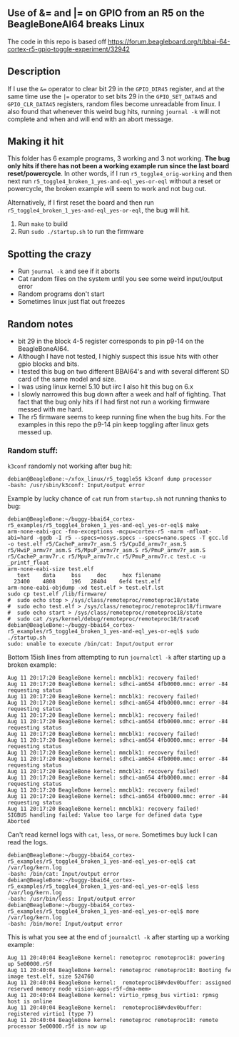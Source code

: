 ## Use of &= and |= on GPIO from an R5 on the BeagleBoneAI64 breaks Linux


The code in this repo is based off https://forum.beagleboard.org/t/bbai-64-cortex-r5-gpio-toggle-experiment/32942


## Description
If I use the `&=` operator to clear bit 29 in the `GPIO_DIR45` register, and at the same time use the `|=` operator to set bits 29 in the `GPIO_SET_DATA45` and `GPIO_CLR_DATA45` registers, random files become unreadable from linux. I also found that whenever this weird bug hits, running `journal -k` will not complete and when and will end with an abort message.

## Making it hit
This folder has 6 example programs, 3 working and 3 not working. **The bug only hits if there has not been a working example run since the last board reset/powercycle**. In other words, if I run `r5_toggle4_orig-working` and then next run `r5_toggle4_broken_1_yes-and-eql_yes-or-eql` without a reset or powercycle, the broken example will seem to work and not bug out. 

Alternatively, if I first reset the board and then run `r5_toggle4_broken_1_yes-and-eql_yes-or-eql`, the bug will hit. 

1. Run `make` to build
2. Run `sudo ./startup.sh` to run the firmware


## Spotting the crazy
- Run `journal -k` and see if it aborts
- Cat random files on the system until you see some weird input/output error
- Random programs don't start
- Sometimes linux just flat out freezes


## Random notes
- bit 29 in the block 4-5 register corresponds to pin p9-14 on the BeagleBoneAI64.
- Although I have not tested, I highly suspect this issue hits with other gpio blocks and bits.
- I tested this bug on two different BBAI64's and with several different SD card of the same model and size.
- I was using linux kernel 5.10 but iirc I also hit this bug on 6.x
- I slowly narrowed this bug down after a week and half of fighting. That fact that the bug only hits if I had first not run a working firmware messed with me hard.
- The r5 firmware seems to keep running fine when the bug hits. For the examples in this repo the p9-14 pin keep toggling after linux gets messed up.



### Random stuff:

`k3conf` randomly not working after bug hit:
```
debian@BeagleBone:~/xfox_linux/r5_toggle5$ k3conf dump processor
-bash: /usr/sbin/k3conf: Input/output error

```
Example by lucky chance of `cat` run from `startup.sh` not running thanks to bug:
```
debian@BeagleBone:~/buggy-bbai64_cortex-r5_examples/r5_toggle4_broken_1_yes-and-eql_yes-or-eql$ make
arm-none-eabi-gcc -fno-exceptions -mcpu=cortex-r5 -marm -mfloat-abi=hard -ggdb -I r5 --specs=nosys.specs --specs=nano.specs -T gcc.ld -o test.elf r5/CacheP_armv7r_asm.S r5/CpuId_armv7r_asm.S r5/HwiP_armv7r_asm.S r5/MpuP_armv7r_asm.S r5/PmuP_armv7r_asm.S r5/CacheP_armv7r.c r5/MpuP_armv7r.c r5/PmuP_armv7r.c test.c -u _printf_float
arm-none-eabi-size test.elf
   text	   data	    bss	    dec	    hex	filename
  23400	   4808	    196	  28404	   6ef4	test.elf
arm-none-eabi-objdump -xd test.elf > test.elf.lst
sudo cp test.elf /lib/firmware/
#  sudo echo stop > /sys/class/remoteproc/remoteproc18/state
#  sudo echo test.elf > /sys/class/remoteproc/remoteproc18/firmware
#  sudo echo start > /sys/class/remoteproc/remoteproc18/state
#  sudo cat /sys/kernel/debug/remoteproc/remoteproc18/trace0
debian@BeagleBone:~/buggy-bbai64_cortex-r5_examples/r5_toggle4_broken_1_yes-and-eql_yes-or-eql$ sudo ./startup.sh 
sudo: unable to execute /bin/cat: Input/output error
```


Bottom 15ish lines from attempting to run `journalctl -k` after starting up a broken example:
```
Aug 11 20:17:20 BeagleBone kernel: mmcblk1: recovery failed!
Aug 11 20:17:20 BeagleBone kernel: sdhci-am654 4fb0000.mmc: error -84 requesting status
Aug 11 20:17:20 BeagleBone kernel: mmcblk1: recovery failed!
Aug 11 20:17:20 BeagleBone kernel: sdhci-am654 4fb0000.mmc: error -84 requesting status
Aug 11 20:17:20 BeagleBone kernel: mmcblk1: recovery failed!
Aug 11 20:17:20 BeagleBone kernel: sdhci-am654 4fb0000.mmc: error -84 requesting status
Aug 11 20:17:20 BeagleBone kernel: mmcblk1: recovery failed!
Aug 11 20:17:20 BeagleBone kernel: sdhci-am654 4fb0000.mmc: error -84 requesting status
Aug 11 20:17:20 BeagleBone kernel: mmcblk1: recovery failed!
Aug 11 20:17:20 BeagleBone kernel: sdhci-am654 4fb0000.mmc: error -84 requesting status
Aug 11 20:17:20 BeagleBone kernel: mmcblk1: recovery failed!
Aug 11 20:17:20 BeagleBone kernel: sdhci-am654 4fb0000.mmc: error -84 requesting status
Aug 11 20:17:20 BeagleBone kernel: mmcblk1: recovery failed!
Aug 11 20:17:20 BeagleBone kernel: sdhci-am654 4fb0000.mmc: error -84 requesting status
Aug 11 20:17:20 BeagleBone kernel: mmcblk1: recovery failed!
SIGBUS handling failed: Value too large for defined data type
Aborted
```


Can't read kernel logs with `cat`, `less`, or `more`. Sometimes buy luck I can read the logs.
```
debian@BeagleBone:~/buggy-bbai64_cortex-r5_examples/r5_toggle4_broken_1_yes-and-eql_yes-or-eql$ cat /var/log/kern.log
-bash: /bin/cat: Input/output error
debian@BeagleBone:~/buggy-bbai64_cortex-r5_examples/r5_toggle4_broken_1_yes-and-eql_yes-or-eql$ less /var/log/kern.log
-bash: /usr/bin/less: Input/output error
debian@BeagleBone:~/buggy-bbai64_cortex-r5_examples/r5_toggle4_broken_1_yes-and-eql_yes-or-eql$ more /var/log/kern.log
-bash: /bin/more: Input/output error
```


This is what you see at the end of `journalctl -k` after starting up a working example:
```
Aug 11 20:40:04 BeagleBone kernel: remoteproc remoteproc18: powering up 5e00000.r5f
Aug 11 20:40:04 BeagleBone kernel: remoteproc remoteproc18: Booting fw image test.elf, size 524760
Aug 11 20:40:04 BeagleBone kernel:  remoteproc18#vdev0buffer: assigned reserved memory node vision-apps-r5f-dma-mem>
Aug 11 20:40:04 BeagleBone kernel: virtio_rpmsg_bus virtio1: rpmsg host is online
Aug 11 20:40:04 BeagleBone kernel:  remoteproc18#vdev0buffer: registered virtio1 (type 7)
Aug 11 20:40:04 BeagleBone kernel: remoteproc remoteproc18: remote processor 5e00000.r5f is now up

```